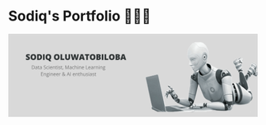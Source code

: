 # Sodiq's Portfolio 👨🏾‍💻

<img src="https://github.com/dotserver/dotserver/blob/main/Add%20a%20heading.png" alt="banner that says Sodiq Oluwatobiloba - data scientist, machine learning engineer and a Artificial Intelligence enthusiat ">
